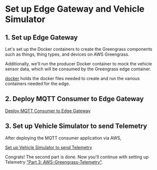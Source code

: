 # Set up Edge Gateway and Vehicle Simulator

## 1. Set up Edge Gateway

Let's set up the Docker containers to create the Greengrass components such as things, thing types, and devices on AWS Greengrass.

Additionally, we'll run the producer Docker container to mock the vehicle sensor data, which will be consumed by the Greengrass edge container.

[docker](./1-docker/) holds the docker files needed to create and run the various containers needed for the edge.

## 2. Deploy MQTT Consumer to Edge Gateway

[Deploy MQTT Consumer to Edge Gateway](./2-edge/cpp/consumer/README.md)

## 3. Set up Vehicle Simulator to send Telemetry

After deploying the MQTT consumer application via AWS,

[Set up Vehicle Simulator to send Telemetry](./1-docker/vehicle1/README.md)


Congrats! The second part is done. Now you'll continue with setting up Telemetry ["Part 3: AWS-Greengrass-Telemetry"](../3-aws-greengrass-telemetry/).
